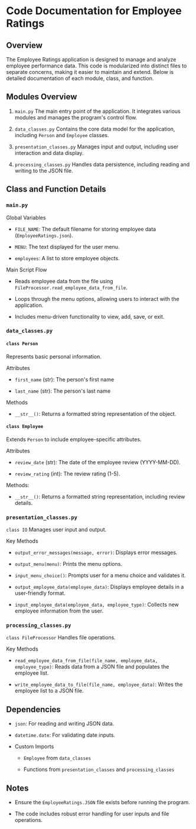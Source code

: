 # Code Documentation for Employee Ratings

## Overview

The Employee Ratings application is designed to manage and analyze employee performance data. This code is modularized into distinct files to separate concerns, making it easier to maintain and extend. Below is detailed documentation of each module, class, and function.

## Modules Overview

1. `main.py`
The main entry point of the application. It integrates various modules and manages the program's control flow.

2. `data_classes.py`
Contains the core data model for the application, including `Person` and `Employee` classes.

3. `presentation_classes.py`
Manages input and output, including user interaction and data display.

4. `processing_classes.py`
Handles data persistence, including reading and writing to the JSON file.

## Class and Function Details

### `main.py`

Global Variables

- `FILE_NAME`: The default filename for storing employee data (`EmployeeRatings.json`).

- `MENU`: The text displayed for the user menu.

- `employees`: A list to store employee objects.

Main Script Flow

- Reads employee data from the file using `FileProcessor.read_employee_data_from_file`.

- Loops through the menu options, allowing users to interact with the application.

- Includes menu-driven functionality to view, add, save, or exit.

### `data_classes.py`

#### `class Person`
Represents basic personal information.

Attributes

- `first_name` (str): The person's first name

- `last_name` (str): The person's last name

Methods

- `__str__()`: Returns a formatted string representation of the object.

#### `class Employee`
Extends `Person` to include employee-specific attributes.

Attributes

- `review_date` (str): The date of the employee review (YYYY-MM-DD).

- `review_rating` (int): The review rating (1-5).

Methods:

- `__str__()`: Returns a formatted string representation, including review details.

### `presentation_classes.py`

`class IO`
Manages user input and output.

Key Methods

- `output_error_messages(message, error)`: Displays error messages.

- `output_menu(menu)`: Prints the menu options.

- `input_menu_choice()`: Prompts user for a menu choice and validates it.

- `output_employee_data(employee_data)`: Displays employee details in a user-friendly format.

- `input_employee_data(employee_data, employee_type)`: Collects new employee information from the user.

### `processing_classes.py`

`class FileProcessor`
Handles file operations.

Key Methods

- `read_employee_data_from_file(file_name, employee_data, employee_type)`: Reads data from a JSON file and populates the employee list.

- `write_employee_data_to_file(file_name, employee_data)`: Writes the employee list to a JSON file.

## Dependencies

- `json`: For reading and writing JSON data.

- `datetime.date`: For validating date inputs.

- Custom Imports

  - `Employee` from `data_classes`
 
  - Functions from `presentation_classes` and `processing_classes`
 
## Notes

- Ensure the `EmployeeRatings.JSON` file exists before running the program.

- The code includes robust error handling for user inputs and file operations.
